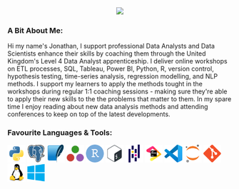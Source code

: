 <div align="center">
  <a href="https://www.linkedin.com/in/jonathanroberts93/">
    <img src="https://img.shields.io/badge/LinkedIn-blue?logo=linkedin&logoColor=white&style=for-the-badge"/>
  </a>
</div>

### A Bit About Me:

Hi my name's Jonathan, I support professional Data Analysts and Data Scientists enhance their skills by coaching them through the United Kingdom's Level 4 Data Analyst apprenticeship. I deliver online workshops on ETL processes, SQL, Tableau, Power BI, Python, R, version control, hypothesis testing, time-series analysis, regression modelling, and NLP methods. I support my learners to apply the methods tought in the workshops during regular 1:1 coaching sessions - making sure they're able to apply their new skills to the the problems that matter to them. In my spare time I enjoy reading about new data analysis methods and attending conferences to keep on top of the latest developments.

### Favourite Languages & Tools:
<div>
  <img src="https://github.com/devicons/devicon/blob/master/icons/python/python-original.svg" title="Python" alt="Python" width=40 height=40 />
  <img src="https://github.com/devicons/devicon/blob/master/icons/postgresql/postgresql-original.svg" title="PostgreSQL" alt="PostgreSQL" width=40 height=40 />
  <img src="https://github.com/devicons/devicon/blob/master/icons/sqlite/sqlite-original.svg" title="SQLite" alt="SQLite" width=40 height=40 />
  <img src="https://github.com/devicons/devicon/blob/master/icons/julia/julia-original.svg" title="Julia" alt="Julia" width=40 height=40 />
  <img src="https://github.com/devicons/devicon/blob/master/icons/rstudio/rstudio-original.svg" title="RStudio" alt="RStudio" width=40 height=40 />
  <img src="https://github.com/devicons/devicon/blob/master/icons/bash/bash-original.svg" title="Bash" alt="Bash" width=40 height=40 />
  <img src="https://github.com/devicons/devicon/blob/master/icons/pandas/pandas-original.svg" title="Pandas" alt="Pandas" width=40 height=40 />
  <img src="https://github.com/devicons/devicon/blob/master/icons/jetbrains/jetbrains-original.svg" title="JetBrains" alt="JetBrains" width=40 height=40 />
  <img src="https://github.com/devicons/devicon/blob/master/icons/vscode/vscode-original.svg" title="VSCode" alt="VSCode" width=40 height=40 />
  <img src="https://github.com/devicons/devicon/blob/master/icons/jupyter/jupyter-original.svg" title="Jupyter" alt="Jupyter" width=40 height=40 />
  <img src="https://github.com/devicons/devicon/blob/master/icons/git/git-original.svg" title="Git" alt="Git" width=40 height=40 />
  <img src="https://github.com/devicons/devicon/blob/master/icons/linux/linux-original.svg" title="Linux" alt="Linux" width=40 height=40 />
  <img src="https://github.com/devicons/devicon/blob/master/icons/windows8/windows8-original.svg" title="Windows" alt="Windows" width=40 height=40 />
</div>

<!--
**jwr42/jwr42** is a ✨ _special_ ✨ repository because its `README.md` (this file) appears on your GitHub profile.

Here are some ideas to get you started:

- 🔭 I’m currently working on ...
- 🌱 I’m currently learning ...
- 👯 I’m looking to collaborate on ...
- 🤔 I’m looking for help with ...
- 💬 Ask me about ...
- 📫 How to reach me: ...
- 😄 Pronouns: ...
- ⚡ Fun fact: ...
-->
